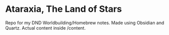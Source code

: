 # Ataraxia, The Land of Stars
Repo for my DND Worldbuilding/Homebrew notes. Made using Obsidian and Quartz. Actual content inside /content.
